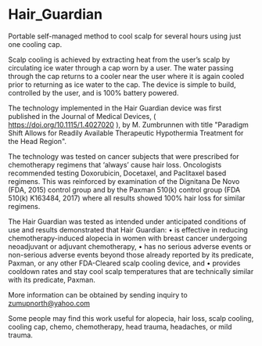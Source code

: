 # Hair_Guardian
Portable self-managed method to cool scalp for several hours using just one cooling cap.

Scalp cooling is achieved by extracting heat from the user’s scalp by circulating ice water through a cap worn by a user.  The water passing through the cap returns to a cooler near the user where it is again cooled prior to returning as ice water to the cap. The device is simple to build, controlled by the user, and is 100% battery powered.

The technology implemented in the Hair Guardian device was first published in the Journal of Medical Devices,  ( https://doi.org/10.1115/1.4027020 ),  by M. Zumbrunnen with title "Paradigm Shift Allows for Readily Available Therapeutic Hypothermia Treatment for the Head Region".

The technology was tested on cancer subjects that were prescribed for chemotherapy regimens that ‘always’ cause hair loss.  Oncologists recommended testing Doxorubicin, Docetaxel, and Paclitaxel based regimens.  This was reinforced by examination of the Dignitana De Novo (FDA, 2015) control group and by the Paxman 510(k) control group (FDA 510(k) K163484, 2017) where all results showed 100% hair loss for similar regimens.

The Hair Guardian was tested as intended under anticipated conditions of use and results demonstrated that Hair Guardian:
•	is effective in reducing chemotherapy-induced alopecia in women with breast cancer undergoing neoadjuvant or adjuvant chemotherapy,
•	has no serious adverse events or non-serious adverse events beyond those already reported by its predicate, Paxman, or any other FDA-Cleared scalp cooling device, and
•	provides cooldown rates and stay cool scalp temperatures that are technically similar with its predicate, Paxman. 

More information can be obtained by sending inquiry to zumupnorth@yahoo.com



Some people may find this work useful for alopecia, hair loss, scalp cooling, cooling cap, chemo, chemotherapy, head trauma, headaches, or mild trauma.

